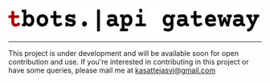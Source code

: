 <img src="logo/logo.png" width="500">
<hr></hr>

This project is under development and will be available soon for open contribution and use.
If you're interested in contributing in this project or have some queries, please mail me at kasattejasvi@gmail.com
